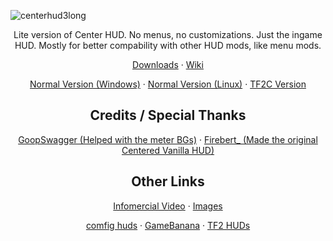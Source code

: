 ![centerhud3long](https://github.com/Eerorri/center-hud/assets/97610612/fe6e4ca8-e06e-4940-9ef7-aa191a214106)
<div id="main" align="center"> 
  <p>Lite version of Center HUD. No menus, no customizations. Just the ingame HUD. Mostly for better compability with other HUD mods, like menu mods.</p>
  <p><a href="https://github.com/Eerorri/center-hud/releases">Downloads</a>
  ·
  <a href="https://github.com/Eerorri/center-hud/wiki">Wiki</a></p>

  <p><a href="https://github.com/Eerorri/center-hud/tree/main">Normal Version (Windows)</a>
  ·
  <a href="https://github.com/Eerorri/center-hud/tree/linux">Normal Version (Linux)</a>
  ·
  <a href="https://github.com/Eerorri/center-hud/tree/tf2c">TF2C Version</a></p>
</div>

<div id="credits" align="center">
  <h2>
  Credits / Special Thanks
  </h2>
  <p><a href="https://gamebanana.com/members/1672887">GoopSwagger (Helped with the meter BGs)</a>
  ·
  <a href="https://gamebanana.com/members/1767717">Firebert_ (Made the original Centered Vanilla HUD)</a></p>
</div>

<div id="other" align="center">
  <h2>
  Other Links
  </h2>
  <p><a href="https://youtu.be/_RjJj9XU_iI">Infomercial Video</a>
  ·
  <a href="https://imgur.com/a/NLdQS6O">Images</a></p>

  <p><a href="https://comfig.app/huds/page/center-hud/">comfig huds</a>
  ·
  <a href="https://gamebanana.com/mods/485626">GameBanana</a>
  ·
  <a href="https://tf2huds.dev/hud/Center-Hud">TF2 HUDs</a></p>
</div>
